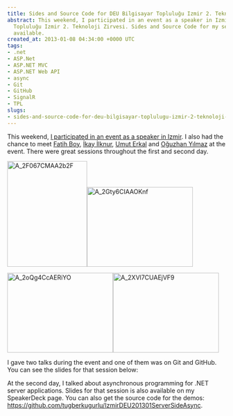 ```yaml
---
title: Sides and Source Code for DEU Bilgisayar Topluluğu Izmir 2. Teknoloji Zirvesi
abstract: This weekend, I participated in an event as a speaker in Izmir, DEU Bilgisayar
  Topluluğu Izmir 2. Teknoloji Zirvesi. Sides and Source Code for my sessions are
  available.
created_at: 2013-01-08 04:34:00 +0000 UTC
tags:
- .net
- ASP.Net
- ASP.NET MVC
- ASP.NET Web API
- async
- Git
- GitHub
- SignalR
- TPL
slugs:
- sides-and-source-code-for-deu-bilgisayar-toplulugu-izmir-2-teknoloji-zirvesi
---
```


<p>This weekend, <a href="http://www.tugberkugurlu.com/archive/deu-bilgisayar-toplulugu-izmir-2-teknoloji-zirvesi">I participated in an event as a speaker in Izmir</a>. I also had the chance to meet <a href="http://www.enterprisecoding.com/">Fatih Boy</a>, <a href="http://www.ilkayilknur.com/">İkay İlknur</a>, <a href="http://www.uerkal.com/">Umut Erkal</a> and <a href="http://www.oguzhan.info/">Oğuzhan Yılmaz</a> at the event. There were great sessions throughout the first and second day.</p>
<p><a href="http://www.tugberkugurlu.com/Content/images/Uploadedbyauthors/wlw/Sides-and-Source-Code.-Teknoloji-Zirvesi_7474/A_2F067CMAA2b2F.jpg"><img height="244" width="184" src="http://www.tugberkugurlu.com/Content/images/Uploadedbyauthors/wlw/Sides-and-Source-Code.-Teknoloji-Zirvesi_7474/A_2F067CMAA2b2F_thumb.jpg" alt="A_2F067CMAA2b2F" border="0" style="background-image: none; padding-top: 0px; padding-left: 0px; display: inline; padding-right: 0px; border-width: 0px;" title="A_2F067CMAA2b2F" /></a><a href="http://www.tugberkugurlu.com/Content/images/Uploadedbyauthors/wlw/Sides-and-Source-Code.-Teknoloji-Zirvesi_7474/A_2Gty6CIAAOKnf.jpg"><img height="184" width="244" src="http://www.tugberkugurlu.com/Content/images/Uploadedbyauthors/wlw/Sides-and-Source-Code.-Teknoloji-Zirvesi_7474/A_2Gty6CIAAOKnf_thumb.jpg" alt="A_2Gty6CIAAOKnf" border="0" style="background-image: none; padding-top: 0px; padding-left: 0px; display: inline; padding-right: 0px; border-width: 0px;" title="A_2Gty6CIAAOKnf" /></a></p>
<p><a href="http://www.tugberkugurlu.com/Content/images/Uploadedbyauthors/wlw/Sides-and-Source-Code.-Teknoloji-Zirvesi_7474/A_2oQg4CcAERiYO.jpg"><img height="184" width="244" src="http://www.tugberkugurlu.com/Content/images/Uploadedbyauthors/wlw/Sides-and-Source-Code.-Teknoloji-Zirvesi_7474/A_2oQg4CcAERiYO_thumb.jpg" alt="A_2oQg4CcAERiYO" border="0" style="background-image: none; padding-top: 0px; padding-left: 0px; display: inline; padding-right: 0px; border-width: 0px;" title="A_2oQg4CcAERiYO" /></a><a href="http://www.tugberkugurlu.com/Content/images/Uploadedbyauthors/wlw/Sides-and-Source-Code.-Teknoloji-Zirvesi_7474/A_2XVl7CUAEjVF9.jpg"><img height="184" width="244" src="http://www.tugberkugurlu.com/Content/images/Uploadedbyauthors/wlw/Sides-and-Source-Code.-Teknoloji-Zirvesi_7474/A_2XVl7CUAEjVF9_thumb.jpg" alt="A_2XVl7CUAEjVF9" border="0" style="background-image: none; padding-top: 0px; padding-left: 0px; display: inline; padding-right: 0px; border-width: 0px;" title="A_2XVl7CUAEjVF9" /></a></p>
<p>I gave two talks during the event and one of them was on Git and GitHub. You can see the slides for that session below:</p>
<script class="speakerdeck-embed" data-id="4b01657038f101304ab322000a8f8805" data-ratio="1.77777777777778" src="//speakerdeck.com/assets/embed.js"></script>
<p>At the second day, I talked about asynchronous programming for .NET server applications. Slides for that session is also available on my SpeakerDeck page. You can also get the source code for the demos: <a href="https://github.com/tugberkugurlu/IzmirDEU201301ServerSideAsync" title="https://github.com/tugberkugurlu/IzmirDEU201301ServerSideAsync">https://github.com/tugberkugurlu/IzmirDEU201301ServerSideAsync</a>.</p>
<script class="speakerdeck-embed" data-id="ca07fd403ae70130309812313d162ab5" data-ratio="1.77777777777778" src="//speakerdeck.com/assets/embed.js"></script>
